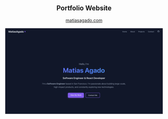 <div align="center">
  <h2>Portfolio Website</h2>
  <a href="https://matiasagado.com" target="_blank">matiasagado.com</a>
  <br />
  <br />
  <img src="./src/assets/projects/portfolio.jpeg" alt="Portfolio Screenshot" width="600px" />
</div>
